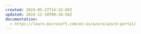 ```yaml
---
created: 2024-05-27T14:32:04Z
updated: 2024-12-10T08:34:58Z
documentation:
  - https://learn.microsoft.com/en-us/azure/azure-portal/
---
```

